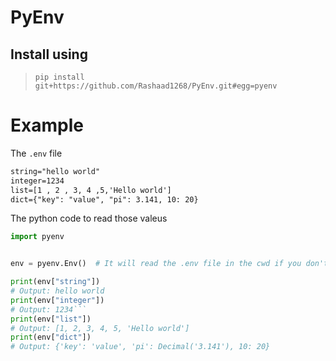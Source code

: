 # PyEnv

## Install using
> `pip install git+https://github.com/Rashaad1268/PyEnv.git#egg=pyenv`

# Example

The `.env` file
```txt
string="hello world"
integer=1234
list=[1 , 2 , 3, 4 ,5,'Hello world']
dict={"key": "value", "pi": 3.141, 10: 20}
```

The python code to read those valeus
```py
import pyenv


env = pyenv.Env()  # It will read the .env file in the cwd if you don't specify env the file name

print(env["string"])
# Output: hello world
print(env["integer"])
# Output: 1234```
print(env["list"])
# Output: [1, 2, 3, 4, 5, 'Hello world']
print(env["dict"])
# Output: {'key': 'value', 'pi': Decimal('3.141'), 10: 20}
```